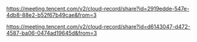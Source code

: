 https://meeting.tencent.com/v2/cloud-record/share?id=2919edde-547e-4db8-88e2-b52f67b49cae&from=3

https://meeting.tencent.com/v2/cloud-record/share?id=d6143047-d472-4587-ba06-0474ad19645d&from=3
